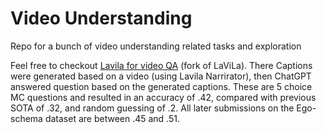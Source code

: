 # Video Understanding
Repo for a bunch of video understanding related tasks and exploration

Feel free to checkout [Lavila for video QA](https://github.com/andlyu/LaViLa) (fork of LaViLa). There Captions were generated based on a video (using Lavila Narrirator), then ChatGPT answered question based on the generated captions. 
These are 5 choice MC questions and resulted in an accuracy of .42, compared with previous SOTA of .32, and random guessing of .2. All later submissions on the Ego-schema dataset are between .45 and .51. 
